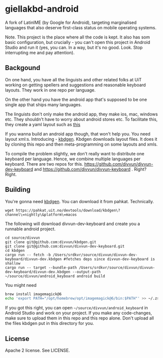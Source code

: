 # giellakbd-android

A fork of LatinIME (by Google for Android), targeting marginalised languages that also deserve first-class status on mobile operating systems.

Note. This project is the place where all the code is kept. It also has som basic configuration, but crucially - you can't open this project in Android Studio and run it (yes, you can. In a way, but it's no good. Look. Stop interrupting me and pay attention).

## Backgound

On one hand, you have all the linguists and other related folks at UiT working on getting spellers and suggestions and reasonable keyboard layouts. They work in one repo per language.

On the other hand you have the android app that's supposed to be one single app that ships many languages.

The linguists don't only make the android app, they make ios, mac, windows etc. They shouldn't have to worry about android stores etc. To facilitate this, they create a yaml layout such as [this](https://github.com/giellalt/keyboard-sms/blob/main/sms.kbdgen/layouts/sms.yaml)

If you wanna build an android app though, that won't help you. You need layout xml:s. Introducing - [kbdgen](https://github.com/divvun/kbdgen). Kbdgen downloads layout files. It does it by cloning this repo and then meta-programming on some layouts and xmls.

To compile the problem slightly, we don't really want to distribute one keyboard per language. Hence, we combine multiple languages per keyboard. There are two repos for this. <https://github.com/divvun/divvun-dev-keyboard> and <https://github.com/divvun/divvun-keyboard> . Right? Right.

## Building

You're gonna need [kbdgen](https://github.com/divvun/kbdgen). You can download it from pahkat. Technically.

```
wget https://pahkat.uit.no/devtools/download/kbdgen\?channel\=nightly\&platform\=macos
```

The following will download divvun-dev-keyboard and create you a runnable android project.

```
cd source/divvun
git clone git@github.com:divvun/kbdgen.git
git clone git@github.com:divvun/divvun-dev-keyboard.git
cd kbdgen
cargo run -- fetch -b /Users/srdkvr/source/divvun/divvun-dev-keyboard/divvun-dev.kbdgen #fetches deps since divvun-dev-keyboard is shallow
cargo run -- target --bundle-path /Users/srdkvr/source/divvun/divvun-dev-keyboard/divvun-dev.kbdgen --output-path ~/source/divvun/android_keyboard android build
```

You might need

```bash
brew install imagemagick@6
echo 'export PATH="/opt/homebrew/opt/imagemagick@6/bin:$PATH"' >> ~/.zshrc
```

If you got this right, you can open `~/source/divvun/android_keyboard` in Android Studio and work on your project. If you make any code-changes, make sure to upload them in this repo and this repo alone. Don't upload all the files kbdgen put in this directory for you.


## License

Apache 2 license. See LICENSE.
